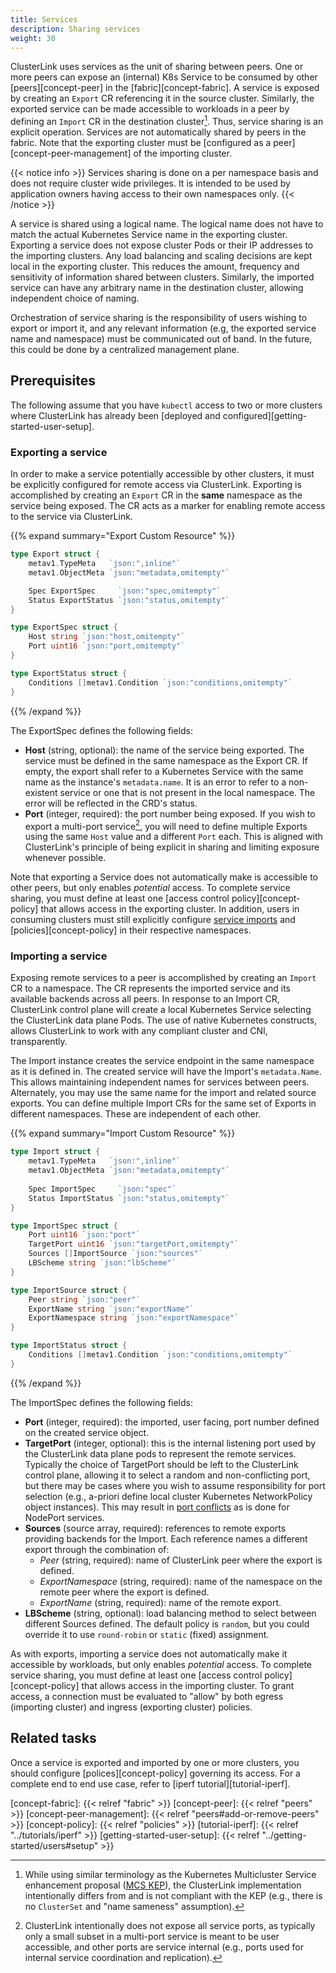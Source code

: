 ```yaml
---
title: Services
description: Sharing services
weight: 30
---
```


ClusterLink uses services as the unit of sharing between peers.
 One or more peers can expose an (internal) K8s Service to
 be consumed by other [peers][concept-peer] in the [fabric][concept-fabric].
 A service is exposed by creating an `Export` CR referencing it in the
 source cluster. Similarly, the exported service can be made accessible to workloads
 in a peer by defining an `Import` CR in the destination cluster[^KEP-1645].
 Thus, service sharing is an explicit operation. Services are not automatically
 shared by peers in the fabric. Note that the exporting cluster must be
 [configured as a peer][concept-peer-management] of the importing
 cluster.

{{< notice info >}}
Services sharing is done on a per namespace basis and does not require cluster wide privileges.
 It is intended to be used by application owners having access to their own namespaces only.
{{< /notice >}}

A service is shared using a logical name. The logical name does not have to match
 the actual Kubernetes Service name in the exporting cluster. Exporting a service
 does not expose cluster Pods or their IP addresses to the importing clusters.
 Any load balancing and scaling decisions are kept local in the exporting cluster.
 This reduces the amount, frequency and sensitivity of information shared between
 clusters. Similarly, the imported service can have any arbitrary name in the
 destination cluster, allowing independent choice of naming.

Orchestration of service sharing is the responsibility of users wishing to
 export or import it, and any relevant information (e.g, the exported service
 name and namespace) must be communicated out of band. In the future, this could
 be done by a centralized management plane.

<!-- TODO: image showing export/import (from >2 clusters?) -->

<!-- 
 TODO centralized management may apply simplification of sharing via policies
  (e.g., auto-expose)
  can also simplify some via clusterlink cli (e.g., allow-all policy default)
  Ask for inputs through the documentation?
  Put all of the above in footnote?
-->

## Prerequisites

The following assume that you have `kubectl` access to two or more clusters where ClusterLink
 has already been [deployed and configured][getting-started-user-setup].

### Exporting a service

In order to make a service potentially accessible by other clusters, it must be
 explicitly configured for remote access via ClusterLink. Exporting is
 accomplished by creating an `Export` CR in the **same** namespace
 as the service being exposed. The CR acts as a marker for enabling
 remote access to the service via ClusterLink.

{{% expand summary="Export Custom Resource" %}}

```go
type Export struct {
    metav1.TypeMeta   `json:",inline"`
    metav1.ObjectMeta `json:"metadata,omitempty"`

    Spec ExportSpec     `json:"spec,omitempty"`
    Status ExportStatus `json:"status,omitempty"`
}

type ExportSpec struct {
    Host string `json:"host,omitempty"`
    Port uint16 `json:"port,omitempty"`
}

type ExportStatus struct {
    Conditions []metav1.Condition `json:"conditions,omitempty"`
}
```

{{% /expand %}}

The ExportSpec defines the following fields:

- **Host** (string, optional): the name of the service being exported. The service
 must be defined in the same namespace as the Export CR. If empty,
 the export shall refer to a Kubernetes Service with the same name as the instance's
 `metadata.name`. It is an error to refer to a non-existent service or one that is
 not present in the local namespace. The error will be reflected in the CRD's status.
- **Port** (integer, required): the port number being exposed. If you wish to export
 a multi-port service[^multiport], you will need to define multiple Exports using
 the same `Host` value and a different `Port` each. This is aligned with ClusterLink's
 principle of being explicit in sharing and limiting exposure whenever possible.

Note that exporting a Service does not automatically make is accessible to other
 peers, but only enables *potential* access. To complete service sharing, you must
 define at least one [access control policy][concept-policy] that allows
 access in the exporting cluster.
 In addition, users in consuming clusters must still explicitly configure
 [service imports](#importing-a-service) and [policies][concept-policy]
 in their respective namespaces.

### Importing a service

Exposing remote services to a peer is accomplished by creating an `Import` CR
 to a namespace. The CR represents the imported service and its
 available backends across all peers. In response to an Import CR, ClusterLink
 control plane will create a local Kubernetes Service selecting the ClusterLink
 data plane Pods. The use of native Kubernetes constructs, allows ClusterLink
 to work with any compliant cluster and CNI, transparently.

The Import instance creates the service endpoint in the same namespace as it is
 defined in. The created service will have the Import's `metadata.Name`. This
 allows maintaining independent names for services between peers. Alternately,
 you may use the same name for the import and related source exports.
 You can define multiple Import CRs for the same set of Exports in different
 namespaces. These are independent of each other.

{{% expand summary="Import Custom Resource" %}}

```go
type Import struct {
    metav1.TypeMeta   `json:",inline"`
    metav1.ObjectMeta `json:"metadata,omitempty"`
    
    Spec ImportSpec     `json:"spec"`
    Status ImportStatus `json:"status,omitempty"`
}

type ImportSpec struct {
    Port uint16 `json:"port"`
    TargetPort uint16 `json:"targetPort,omitempty"`
    Sources []ImportSource `json:"sources"`
    LBScheme string `json:"lbScheme"`
}

type ImportSource struct {
    Peer string `json:"peer"`
    ExportName string `json:"exportName"`
    ExportNamespace string `json:"exportNamespace"`
}

type ImportStatus struct {
    Conditions []metav1.Condition `json:"conditions,omitempty"`
}
```

{{% /expand %}}

The ImportSpec defines the following fields:

- **Port** (integer, required): the imported, user facing, port number defined
 on the created service object.
- **TargetPort** (integer, optional): this is the internal listening port
 used by the ClusterLink data plane pods to represent the remote services. Typically the
 choice of TargetPort should be left to the ClusterLink control plane, allowing
 it to select a random and non-conflicting port, but there may be cases where
 you wish to assume responsibility for port selection (e.g., a-priori define
 local cluster Kubernetes NetworkPolicy object instances). This may result in
 [port conflicts](https://kubernetes.io/docs/concepts/services-networking/service/#avoid-nodeport-collisions)
 as is done for NodePort services.
- **Sources** (source array, required): references to remote exports providing backends
 for the Import. Each reference names a different export through the combination of:
  - *Peer* (string, required): name of ClusterLink peer where the export is defined.
  - *ExportNamespace* (string, required): name of the namespace on the remote peer where
   the export is defined.
  - *ExportName* (string, required): name of the remote export.
- **LBScheme** (string, optional): load balancing method to select between different
 Sources defined. The default policy is `random`, but you could override it to use
 `round-robin` or `static` (fixed) assignment.

<!-- Importing multiport? It is not possible... Could use merge in future?
 perhaps, but might requires explicit service name so can merge correctly
 or use port set instead of individual port per export/import -->

As with exports, importing a service does not automatically make it accessible by
 workloads, but only enables *potential* access. To complete service sharing,
 you must define at least one [access control policy][concept-policy] that
 allows access in the importing cluster. To grant access, a connection must be
 evaluated to "allow" by both egress (importing cluster) and ingress (exporting
 cluster) policies.

## Related tasks

Once a service is exported and imported by one or more clusters, you should
 configure [polices][concept-policy] governing its access.
 For a complete end to end use case, refer to [iperf tutorial][tutorial-iperf].

[^KEP-1645]: While using similar terminology as the Kubernetes Multicluster Service
 enhancement proposal ([MCS KEP](https://github.com/kubernetes/enhancements/tree/master/keps/sig-multicluster/1645-multi-cluster-services-api)),
 the ClusterLink implementation intentionally differs from and is not compliant with the
 KEP (e.g., there is no `ClusterSet` and "name sameness" assumption).

[^multiport]: ClusterLink intentionally does not expose all service ports, as
 typically only a small subset in a multi-port service is meant to be user
 accessible, and other ports are service internal (e.g., ports used for internal
 service coordination and replication).

[concept-fabric]: {{< relref "fabric"  >}}
[concept-peer]: {{< relref "peers" >}}
[concept-peer-management]: {{< relref "peers#add-or-remove-peers" >}}
[concept-policy]: {{< relref "policies"  >}}
[tutorial-iperf]: {{< relref "../tutorials/iperf" >}}
[getting-started-user-setup]: {{< relref "../getting-started/users#setup" >}}
